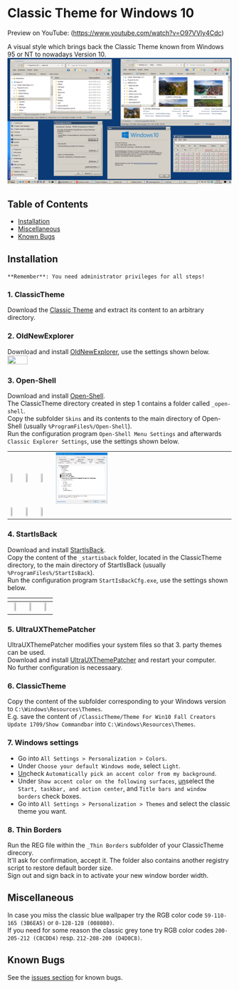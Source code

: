 # Classic Theme for Windows 10
Preview on YouTube: (https://www.youtube.com/watch?v=O97VVly4Cdc)  
  
A visual style which brings back the Classic Theme known from Windows 95 or NT to nowadays Version 10. 
<img src="https://github.com/malvinas2/ClassicThemeForWindows10/blob/master/_settings/windows_10_with_classic_theme.png">


## Table of Contents

- [Installation](#installation)
- [Miscellaneous](#miscellaneous)
- [Known Bugs](#known-bugs)

## Installation 
`**Remember**: You need administrator privileges for all steps!` 


### 1. ClassicTheme
Download the [Classic Theme](https://github.com/malvinas2/ClassicThemeForWindows10/releases/) and extract its content to an arbitrary directory. 


### 2. OldNewExplorer
Download and install [OldNewExplorer](https://msfn.org/board/topic/170375-oldnewexplorer-119/), use the settings shown below.  
<img src="https://github.com/malvinas2/ClassicThemeForWindows10/blob/master/_settings/OldNewExplorer_settings.png" width=30% height=30%>


### 3. Open-Shell
Download and install [Open-Shell](https://github.com/Open-Shell/Open-Shell-Menu/releases/).  
The ClassicTheme directory created in step 1 contains a folder called `_open-shell`.  
Copy the subfolder `Skins` and its contents to the main directory of Open-Shell (usually `%ProgramFiles%/Open-Shell`).  
Run the configuration program `Open-Shell Menu Settings` and afterwards `Classic Explorer Settings`, use the settings shown below.  

<table>
  <tr>
    <td> <img src="https://github.com/malvinas2/ClassicThemeForWindows10/blob/master/_settings/Open-Shell_settings0.png" width=30% height=30%> </td>
    <td> <img src="https://github.com/malvinas2/ClassicThemeForWindows10/blob/master/_settings/Open-Shell_settings1.png" width=30% height=30%> </td>
    <td> <img src="https://github.com/malvinas2/ClassicThemeForWindows10/blob/master/_settings/Open-Shell_settings2.png" width=30% height=30%> </td>
    <td> <img src="https://github.com/malvinas2/ClassicThemeForWindows10/blob/master/_settings/Open-Shell_settings3.png" width=30% height=30%> </td>
  </tr>

  <tr>
   <td> <img src="https://github.com/malvinas2/ClassicThemeForWindows10/blob/master/_settings/Open-Shell_settings5.png" width=30% height=30%> </td>
   <td> <img src="https://github.com/malvinas2/ClassicThemeForWindows10/blob/master/_settings/Open-Shell_settings6.png" width=30% height=30%> </td>
   <td> <img src="https://github.com/malvinas2/ClassicThemeForWindows10/blob/master/_settings/Open-Shell_settings7.png" width=30% height=30%> </td>
  </tr>
</table>

### 4. StartIsBack
Download and install [StartIsBack](https://www.startisback.com/#download-tab).  
Copy the content of the `_startisback` folder, located in the ClassicTheme directory, to the main directory of StartIsBack (usually `%ProgramFiles%/StartIsBack`).  
Run the configuration program `StartIsBackCfg.exe`, use the settings shown below. 

| []() | []() | []() | 
| :----: | :----: | :----: | 
| <img src="https://github.com/malvinas2/ClassicThemeForWindows10/blob/master/_settings/startisback_settings1.png" width=40% height=40%> | <img src="https://github.com/malvinas2/ClassicThemeForWindows10/blob/master/_settings/startisback_settings2.png" width=40% height=40%> | <img src="https://github.com/malvinas2/ClassicThemeForWindows10/blob/master/_settings/startisback_settings3.png" width=40% height=40%> | 


### 5. UltraUXThemePatcher
UltraUXThemePatcher modifies your system files so that 3. party themes can be used.  
Download and install [UltraUXThemePatcher](http://www.syssel.net/hoefs/software_uxtheme.php?lang=en) and restart your computer.  
No further configuration is necessaary. 


### 6. ClassicTheme
Copy the content of the subfolder corresponding to your Windows version to `C:\Windows\Resources\Themes`.  
E.g. save the content of `/ClassicTheme/Theme For Win10 Fall Creators Update 1709/Show Commandbar` into `C:\Windows\Resources\Themes`.


### 7. Windows settings
- Go into `All Settings > Personalization > Colors`. 
- Under `Choose your default Windows mode`, select `Light`.
- <ins>Un</ins>check `Automatically pick an accent color from my background`. 
- Under `Show accent color on the following surfaces`, <ins>un</ins>select the `Start, taskbar, and action center`, and `Title bars and window borders` check boxes.
- Go into `All Settings > Personalization > Themes` and select the classic theme you want. 


### 8. Thin Borders
Run the REG file within the `_Thin Borders` subfolder of your ClassicTheme direcory.  
It'll ask for confirmation, accept it. The folder also contains another registry script to restore default border size.  
Sign out and sign back in to activate your new window border width. 


## Miscellaneous
In case you miss the classic blue wallpaper try the RGB color code `59-110-165 (3B6EA5)` or `0-128-128 (008080)`.  
If you need for some reason the classic grey tone try RGB color codes `200-205-212 (C8CDD4)` resp. `212-208-200 (D4D0C8)`. 


## Known Bugs
See the [issues section](https://github.com/malvinas2/ClassicThemeForWindows10/issues) for known bugs. 
